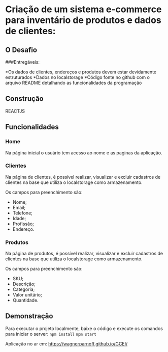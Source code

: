 # Criação de um sistema e-commerce para inventário de produtos e dados de clientes:

## O Desafio

###Entregáveis:

*Os dados de clientes, endereços e produtos devem estar devidamente estruturados
*Dados no localstorage
*Código fonte no github com o arquivo README detalhando as funcionalidades da programação

## Construção

REACTJS

## Funcionalidades

### Home

Na página inicial o usuário tem acesso ao nome e as paginas da aplicação.

### Clientes

Na página de clientes, é possível realizar, visualizar e excluir cadastros de clientes na base que utiliza o localstorage como armazenamento.

Os campos para preenchimento são:

* Nome;
* Email;
* Telefone;
* Idade;
* Profissão;
* Endereço.

### Produtos

Na página de produtos, é possível realizar, visualizar e excluir cadastros de clientes na base que utiliza o localstorage como armazenamento.

Os campos para preenchimento são:

* SKU;
* Descrição;
* Categoria;
* Valor unitário;
* Quantidade.

## Demonstração

Para executar o projeto localmente, baixe o código e execute os comandos para iniciar o server: 
`npm install`
`npm start`

Aplicação no ar em: https://wagnerparnoff.github.io/GCEI/
